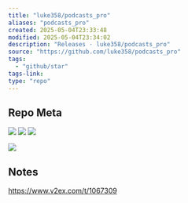 ```yaml
---
title: "luke358/podcasts_pro"
aliases: "podcasts_pro"
created: 2025-05-04T23:33:48
modified: 2025-05-04T23:34:02
description: "Releases · luke358/podcasts_pro"
source: "https://github.com/luke358/podcasts_pro"
tags:
  - "github/star"
tags-link:
type: "repo"
---
```


## Repo Meta

![](https://img.shields.io/github/stars/luke358/podcasts_pro?style=for-the-badge&label=stars) ![](https://img.shields.io/github/repo-size/luke358/podcasts_pro?style=for-the-badge&label=size) ![](https://img.shields.io/github/created-at/luke358/podcasts_pro?style=for-the-badge&label=since)

[![](https://github-readme-stats.vercel.app/api/pin/?username=luke358&repo=podcasts_pro&bg_color=00000000)](https://github.com/luke358/podcasts_pro)

## Notes

https://www.v2ex.com/t/1067309

